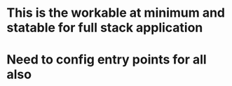 # This is the workable at minimum and statable for full stack application

# Need to config entry points for all also